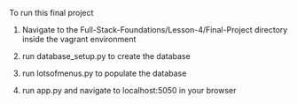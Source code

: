 To run this final project

1. Navigate to the Full-Stack-Foundations/Lesson-4/Final-Project directory inside the vagrant environment

2. run database_setup.py to create the database

3. run lotsofmenus.py to populate the database

4. run app.py and navigate to localhost:5050 in your browser

